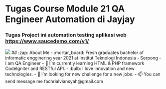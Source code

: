 # Tugas Course Module 21 QA Engineer Automation di Jayjay

### Tugas Project ini automation testing aplikasi web https://www.saucedemo.com/v1/
<img src="https://skillicons.dev/icons?i=selenium,gherkin,gradle,java,idea"/> 
## :zap: About Me
- :mortar_board: Fresh graduates bachelor of informatic engginering year 2021 at Institut Teknologi Indonesia - Serpong
- I am QA Engineer
- 🌱 I’m currently learning HTML & PHP framework CodeIgniter and RESTful API.
- :bulb:  I love innovation and new technologies.
- 🤔 I’m looking for new challenge for a new jobs.
- 📫 You can send message me fachrialviansyah@gmail.com 

